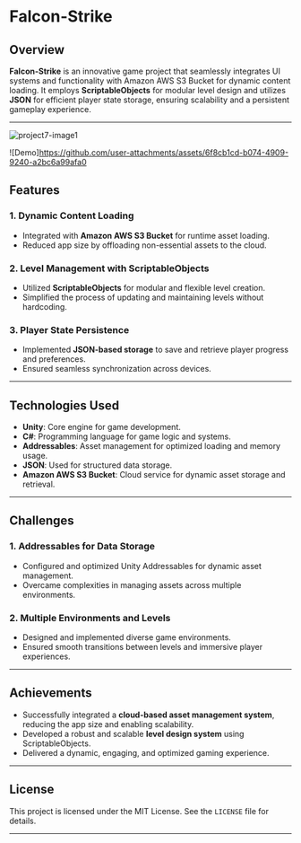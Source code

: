 # Falcon-Strike  

## Overview  
**Falcon-Strike** is an innovative game project that seamlessly integrates UI systems and functionality with Amazon AWS S3 Bucket for dynamic content loading. It employs **ScriptableObjects** for modular level design and utilizes **JSON** for efficient player state storage, ensuring scalability and a persistent gameplay experience.  

---
![project7-image1](https://github.com/user-attachments/assets/df6b45a5-a70c-4ef3-92b5-cf8e7db5532d)

![Demo]https://github.com/user-attachments/assets/6f8cb1cd-b074-4909-9240-a2bc6a99afa0

## Features  
### 1. Dynamic Content Loading  
- Integrated with **Amazon AWS S3 Bucket** for runtime asset loading.  
- Reduced app size by offloading non-essential assets to the cloud.  

### 2. Level Management with ScriptableObjects  
- Utilized **ScriptableObjects** for modular and flexible level creation.  
- Simplified the process of updating and maintaining levels without hardcoding.  

### 3. Player State Persistence  
- Implemented **JSON-based storage** to save and retrieve player progress and preferences.  
- Ensured seamless synchronization across devices.  

---

## Technologies Used  
- **Unity**: Core engine for game development.  
- **C#**: Programming language for game logic and systems.  
- **Addressables**: Asset management for optimized loading and memory usage.  
- **JSON**: Used for structured data storage.  
- **Amazon AWS S3 Bucket**: Cloud service for dynamic asset storage and retrieval.  

---

## Challenges  
### 1. Addressables for Data Storage  
- Configured and optimized Unity Addressables for dynamic asset management.  
- Overcame complexities in managing assets across multiple environments.  

### 2. Multiple Environments and Levels  
- Designed and implemented diverse game environments.  
- Ensured smooth transitions between levels and immersive player experiences.  

---

## Achievements  
- Successfully integrated a **cloud-based asset management system**, reducing the app size and enabling scalability.  
- Developed a robust and scalable **level design system** using ScriptableObjects.  
- Delivered a dynamic, engaging, and optimized gaming experience.  
  

---

## License  
This project is licensed under the MIT License. See the `LICENSE` file for details.  

---

 

  



